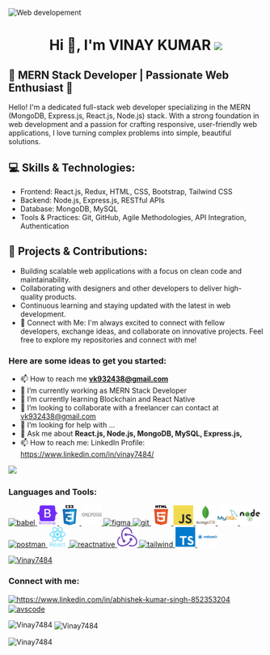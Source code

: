 

![Web developement](https://camo.githubusercontent.com/9790442a186cf9984a391793e2586ba6c8840cb5a698e26a425d670880f617c5/68747470733a2f2f7777772e77696e677374656368736f6c7574696f6e732e636f6d2f77702d636f6e74656e742f75706c6f6164732f323032322f30332f66756c6c2d737461636b2d646576656c6f706d656e742e676966)
<!--  </img> -->
# <h1 align="center">Hi 👋, I'm VINAY KUMAR ![](https://komarev.com/ghpvc/?username=VINAY7484&label=PROFILE+VIEWS) </h1>


## 🌟 MERN Stack Developer | Passionate Web Enthusiast 🌟

Hello! I'm a dedicated full-stack web developer specializing in the MERN (MongoDB, Express.js, React.js, Node.js) stack. With a strong foundation in web development and a passion for crafting responsive, user-friendly web applications, I love turning complex problems into simple, beautiful solutions.

## 💻 Skills & Technologies:

- Frontend: React.js, Redux, HTML, CSS, Bootstrap, Tailwind CSS
- Backend: Node.js, Express.js, RESTful APIs
- Database: MongoDB, MySQL
- Tools & Practices: Git, GitHub, Agile Methodologies, API Integration, Authentication

## 🚀 Projects & Contributions:

- Building scalable web applications with a focus on clean code and maintainability.
- Collaborating with designers and other developers to deliver high-quality products.
- Continuous learning and staying updated with the latest in web development.
- 🔗 Connect with Me: I'm always excited to connect with fellow developers, exchange ideas, and collaborate on innovative projects. Feel free to explore my repositories and connect with me!

### Here are some ideas to get you started:

- 📫 How to reach me **vk932438@gmail.com**
- 🔭 I’m currently working as MERN Stack Developer
- 🌱 I’m currently learning Blockchain and React Native
- 👯 I’m looking to collaborate with a freelancer can contact at vk932438@gmail.com 
- 🤔 I’m looking for help with ...
- 💬 Ask me about **React.js, Node.js, MongoDB, MySQL, Express.js,**
- 📫 How to reach me: LinkedIn Profile: https://www.linkedin.com/in/vinay7484/
  
 

![](https://komarev.com/ghpvc/?username=VINAY7484&label=PROFILE+VIEWS)

 

<h3 align="left">Languages and Tools:</h3>
<p align="left"> <a href="https://babeljs.io/" target="_blank" rel="noreferrer"> <img src="https://www.vectorlogo.zone/logos/babeljs/babeljs-icon.svg" alt="babel" width="40" height="40"/> </a> <a href="https://getbootstrap.com" target="_blank" rel="noreferrer"> <img src="https://raw.githubusercontent.com/devicons/devicon/master/icons/bootstrap/bootstrap-plain-wordmark.svg" alt="bootstrap" width="40" height="40"/> </a> <a href="https://www.w3schools.com/css/" target="_blank" rel="noreferrer"> <img src="https://raw.githubusercontent.com/devicons/devicon/master/icons/css3/css3-original-wordmark.svg" alt="css3" width="40" height="40"/> </a> <a href="https://expressjs.com" target="_blank" rel="noreferrer"> <img src="https://raw.githubusercontent.com/devicons/devicon/master/icons/express/express-original-wordmark.svg" alt="express" width="40" height="40"/> </a> <a href="https://www.figma.com/" target="_blank" rel="noreferrer"> <img src="https://www.vectorlogo.zone/logos/figma/figma-icon.svg" alt="figma" width="40" height="40"/> </a> <a href="https://git-scm.com/" target="_blank" rel="noreferrer"> <img src="https://www.vectorlogo.zone/logos/git-scm/git-scm-icon.svg" alt="git" width="40" height="40"/> </a> <a href="https://www.w3.org/html/" target="_blank" rel="noreferrer"> <img src="https://raw.githubusercontent.com/devicons/devicon/master/icons/html5/html5-original-wordmark.svg" alt="html5" width="40" height="40"/> </a> <a href="https://developer.mozilla.org/en-US/docs/Web/JavaScript" target="_blank" rel="noreferrer"> <img src="https://raw.githubusercontent.com/devicons/devicon/master/icons/javascript/javascript-original.svg" alt="javascript" width="40" height="40"/> </a> <a href="https://www.mongodb.com/" target="_blank" rel="noreferrer"> <img src="https://raw.githubusercontent.com/devicons/devicon/master/icons/mongodb/mongodb-original-wordmark.svg" alt="mongodb" width="40" height="40"/> </a> <a href="https://www.mysql.com/" target="_blank" rel="noreferrer"> <img src="https://raw.githubusercontent.com/devicons/devicon/master/icons/mysql/mysql-original-wordmark.svg" alt="mysql" width="40" height="40"/> </a> <a href="https://nodejs.org" target="_blank" rel="noreferrer"> <img src="https://raw.githubusercontent.com/devicons/devicon/master/icons/nodejs/nodejs-original-wordmark.svg" alt="nodejs" width="40" height="40"/> </a> <a href="https://postman.com" target="_blank" rel="noreferrer"> <img src="https://www.vectorlogo.zone/logos/getpostman/getpostman-icon.svg" alt="postman" width="40" height="40"/> </a> <a href="https://reactjs.org/" target="_blank" rel="noreferrer"> <img src="https://raw.githubusercontent.com/devicons/devicon/master/icons/react/react-original-wordmark.svg" alt="react" width="40" height="40"/> </a> <a href="https://reactnative.dev/" target="_blank" rel="noreferrer"> <img src="https://reactnative.dev/img/header_logo.svg" alt="reactnative" width="40" height="40"/> </a> <a href="https://redux.js.org" target="_blank" rel="noreferrer"> <img src="https://raw.githubusercontent.com/devicons/devicon/master/icons/redux/redux-original.svg" alt="redux" width="40" height="40"/> </a> <a href="https://tailwindcss.com/" target="_blank" rel="noreferrer"> <img src="https://www.vectorlogo.zone/logos/tailwindcss/tailwindcss-icon.svg" alt="tailwind" width="40" height="40"/> </a> <a href="https://www.typescriptlang.org/" target="_blank" rel="noreferrer"> <img src="https://raw.githubusercontent.com/devicons/devicon/master/icons/typescript/typescript-original.svg" alt="typescript" width="40" height="40"/> </a> <a href="https://webpack.js.org" target="_blank" rel="noreferrer"> <img src="https://raw.githubusercontent.com/devicons/devicon/d00d0969292a6569d45b06d3f350f463a0107b0d/icons/webpack/webpack-original-wordmark.svg" alt="webpack" width="40" height="40"/> </a> </p>


<p align="left"> <a href="https://github.com/ryo-ma/github-profile-trophy"><img src="https://github-profile-trophy.vercel.app/?username=Vinay7484" alt="Vinay7484" /></a> </p>


<h3 align="left">Connect with me:</h3>
<p align="left">
<a href="https://linkedin.com/in/https://www.linkedin.com/in/Vinay7484" target="blank"><img align="center" src="https://raw.githubusercontent.com/rahuldkjain/github-profile-readme-generator/master/src/images/icons/Social/linked-in-alt.svg" alt="https://www.linkedin.com/in/abhishek-kumar-singh-852353204" height="30" width="40" /></a>
<a href="https://www.youtube.com/@VINAYKUMAR-qo4gq" target="blank"><img align="center" src="https://raw.githubusercontent.com/rahuldkjain/github-profile-readme-generator/master/src/images/icons/Social/youtube.svg" alt="avscode" height="30" width="40" /></a>
</p>


<p><img align="left" src="https://github-readme-stats.vercel.app/api/top-langs?username=Vinay7484&show_icons=true&locale=en&layout=compact" alt="Vinay7484" /></p>


<p>&nbsp;<img align="center" src="https://github-readme-stats.vercel.app/api?username=Vinay7484&show_icons=true&locale=en" alt="Vinay7484" /></p>


<p><img align="center" src="https://github-readme-streak-stats.herokuapp.com/?user=Vinay7484" alt="Vinay7484" /></p>

